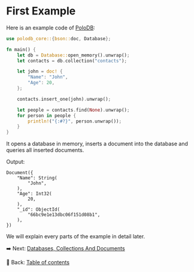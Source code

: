 # First Example

Here is an example code of [PoloDB](https://github.com/PoloDB/PoloDB):

```rust
use polodb_core::{bson::doc, Database};

fn main() {
    let db = Database::open_memory().unwrap();
    let contacts = db.collection("contacts");

    let john = doc! {
        "Name": "John",
        "Age": 20,
    };

    contacts.insert_one(john).unwrap();

    let people = contacts.find(None).unwrap();
    for person in people {
        println!("{:#?}", person.unwrap());
    }
}
```

It opens a database in memory, inserts a document into the database and queries all inserted documents.

Output:

```text
Document({
    "Name": String(
        "John",
    ),
    "Age": Int32(
        20,
    ),
    "_id": ObjectId(
        "66bc9e1e13dbc06f151d08b1",
    ),
})
```

We will explain every parts of the example in detail later.

:arrow_right:  Next: [Databases, Collections And Documents](./databases_collections_and_documents.md)

:blue_book: Back: [Table of contents](./../README.md)

